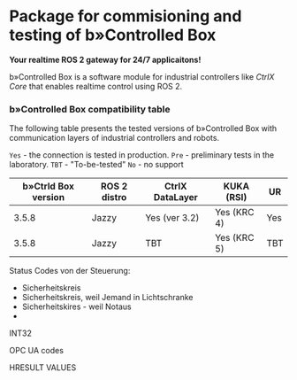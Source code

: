 # Package for commisioning and testing of b»Controlled Box

**Your realtime ROS 2 gateway for 24/7 applicaitons!**

b»Controlled Box is a software module for industrial controllers like *CtrlX Core* that enables realtime control using ROS 2.

### b»Controlled Box compatibility table

The following table presents the tested versions of b»Controlled Box with communication layers of industrial controllers and robots.

`Yes` - the connection is tested in production.
`Pre` - preliminary tests in the laboratory.
`TBT` - "To-be-tested"
`No`  - no support

| b»Ctrld Box version | ROS 2 distro | CtrlX DataLayer  | KUKA (RSI) | UR   |
|---------------------|--------------|------------------|------------|------|
| 3.5.8               | Jazzy        | Yes (ver 3.2)    | Yes (KRC 4)| Yes  |
| 3.5.8               | Jazzy        | TBT              | Yes (KRC 5)| TBT  |




Status Codes von der Steuerung:
- Sicherheitskreis
- Sicherheitskreis, weil Jemand in Lichtschranke
- Sicherheitskires - weil Notaus
-

INT32

OPC UA codes


HRESULT VALUES

